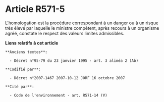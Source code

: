 # Article R571-5

L'homologation est la procédure correspondant à un danger ou à un risque très élevé par laquelle le ministre compétent, après
recours à un organisme agréé, constate le respect des valeurs limites admissibles.

**Liens relatifs à cet article**

	**Anciens textes**:

	  - Décret n°95-79 du 23 janvier 1995 - art. 3 alinéa 2 (Ab)

	**Codifié par**:

	  - Décret n°2007-1467 2007-10-12 JORF 16 octobre 2007

	**Cité par**:

	  - Code de l'environnement - art. R571-14 (V)
